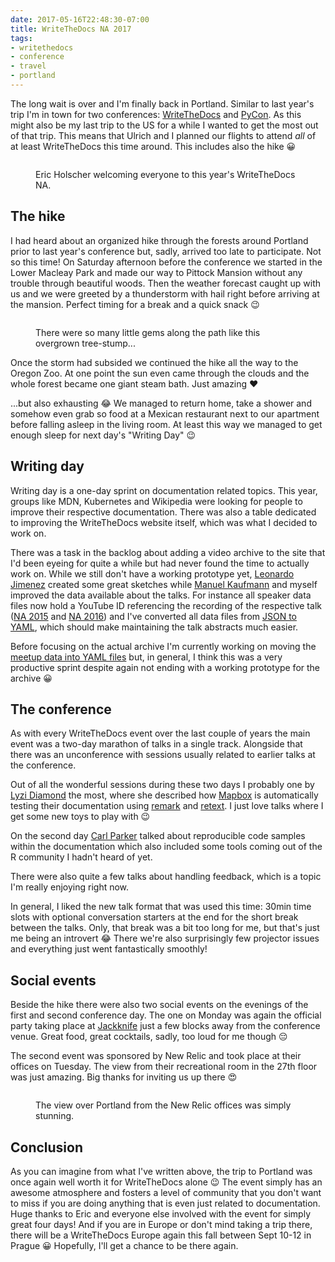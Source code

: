 ```yaml
---
date: 2017-05-16T22:48:30-07:00
title: WriteTheDocs NA 2017
tags:
- writethedocs
- conference
- travel
- portland
---
```


The long wait is over and I'm finally back in Portland. Similar to last year's
trip I'm in town for two
conferences: [WriteTheDocs](http://www.writethedocs.org/conf/na/2017/)
and [PyCon](https://us.pycon.org/2017/). As this might also be my last trip to
the US for a while I wanted to get the most out of that trip. This means that
Ulrich and I planned our flights to attend *all* of at least WriteTheDocs this
time around. This includes also the hike 😀


<figure>
<img src="/media/2017/wtdna.jpg" alt="" />
<figcaption><p>Eric Holscher welcoming everyone to this year's WriteTheDocs NA.</p></figcaption>
</figure>


## The hike

I had heard about an organized hike through the forests around Portland prior to
last year's conference but, sadly, arrived too late to participate. Not so this
time! On Saturday afternoon before the conference we started in the Lower
Macleay Park and made our way to Pittock Mansion without any trouble through
beautiful woods. Then the weather forecast caught up with us and we were greeted
by a thunderstorm with hail right before arriving at the mansion. Perfect timing
for a break and a quick snack 😉

<figure>
<img src="/media/2017/wtdna-hike.jpg" alt="" />
<figcaption><p>There were so many little gems along the path like this overgrown
tree-stump...</p></figcaption>
</figure>

Once the storm had subsided we continued the hike all the way to the Oregon
Zoo. At one point the sun even came through the clouds and the whole forest
became one giant steam bath. Just amazing ❤️

...but also exhausting 😂 We managed to return home, take a shower and somehow
even grab so food at a Mexican restaurant next to our apartment before falling
asleep in the living room. At least this way we managed to get enough sleep for
next day's "Writing Day" 😉


## Writing day

Writing day is a one-day sprint on documentation related topics. This year,
groups like MDN, Kubernetes and Wikipedia were looking for people to improve
their respective documentation. There was also a table dedicated to improving
the WriteTheDocs website itself, which was what I decided to work on.

There was a task in the backlog about adding a video archive to the site that
I'd been eyeing for quite a while but had never found the time to actually work
on. While we still don't have a working prototype
yet, [Leonardo Jimenez](https://twitter.com/leonardoajim) created some great
sketches while [Manuel Kaufmann](https://github.com/humitos) and myself improved
the data available about the talks. For instance all speaker data files now hold
a YouTube ID referencing the recording of the respective talk
([NA 2015](https://github.com/writethedocs/www/pull/224)
and [NA 2016](https://github.com/writethedocs/www/pull/225)) and I've converted
all data files
from [JSON to YAML](https://github.com/writethedocs/www/pull/229), which should
make maintaining the talk abstracts much easier.

Before focusing on the actual archive I'm currently working on moving
the [meetup data into YAML files](https://github.com/writethedocs/www/pull/233)
but, in general, I think this was a very productive sprint despite again not
ending with a working prototype for the archive 😀


## The conference

As with every WriteTheDocs event over the last couple of years the main event
was a two-day marathon of talks in a single track. Alongside that there was an
unconference with sessions usually related to earlier talks at the conference.

Out of all the wonderful sessions during these two days I probably one
by [Lyzi Diamond](http://lyzidiamond.com/) the most, where she described
how [Mapbox](https://www.mapbox.com/) is automatically testing their
documentation using [remark](http://remark.js.org/)
and [retext](https://github.com/wooorm/retext). I just love talks where I get
some new toys to play with 😉

On the second day [Carl Parker](https://twitter.com/carljparker) talked about
reproducible code samples within the documentation which also included some
tools coming out of the R community I hadn't heard of yet.

There were also quite a few talks about handling feedback, which is a topic I'm
really enjoying right now.

In general, I liked the new talk format that was used this time: 30min time slots with optional conversation starters at the end for the short break between the talks. Only, that break was a bit too long for me, but that's just me being an introvert 😂 There we're also surprisingly few projector issues and everything just went fantastically smoothly!


## Social events

Beside the hike there were also two social events on the evenings of the first
and second conference day. The one on Monday was again the official party taking
place at [Jackknife](http://www.jackknifepdx.com/) just a few blocks away from
the conference venue. Great food, great cocktails, sadly, too loud for me though
😔

The second event was sponsored by New Relic and took place at their offices on
Tuesday. The view from their recreational room in the 27th floor was just
amazing. Big thanks for inviting us up there 😍


<figure>
<img src="/media/2017/wtdna-newrelic.jpg" alt="" />
<figcaption><p>The view over Portland from the New Relic offices was simply stunning.</p></figcaption>
</figure>


## Conclusion

As you can imagine from what I've written above, the trip to Portland was once
again well worth it for WriteTheDocs alone 😉 The event simply has an awesome
atmosphere and fosters a level of community that you don't want to miss if you
are doing anything that is even just related to documentation. Huge thanks to
Eric and everyone else involved with the event for simply great four days! And
if you are in Europe or don't mind taking a trip there, there will be a
WriteTheDocs Europe again this fall between Sept 10-12 in Prague 😀 Hopefully,
I'll get a chance to be there again.
